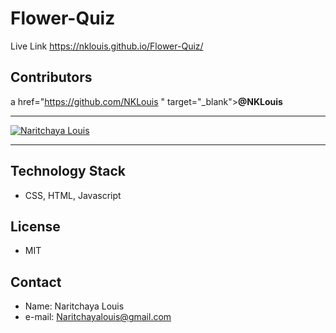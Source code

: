 # Flower-Quiz

 Live Link
 https://nklouis.github.io/Flower-Quiz/


## Contributors
a href="https://github.com/NKLouis " target="_blank">**@NKLouis**</a> 

------
[![Naritchaya Louis](https://avatars1.githubusercontent.com/u/58704859?s=100&u=6adacae3bbfcc4293a859a3550492beb678318a9&v=4)](https://github.com/NKLouis)

-----


## Technology Stack
* CSS, HTML, Javascript


## License
* MIT


## Contact
* Name: Naritchaya Louis
* e-mail: Naritchayalouis@gmail.com








